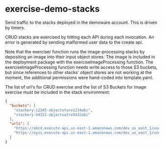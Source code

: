 # exercise-demo-stacks

Send traffic to the stacks deployed in the demoware account.  This is driven by
timers.

CRUD stacks are exercised by hitting each API during each invocation.  An error
is generated by sending malformed user data to the create api.

Note that the exerciser function runs the image-processing stacks by depositing
an image into their input object stores.  The image is included in the deployment
package with the exerciseImageProcessing function.  The exerciseImageProcessing
function needs write access to those S3 buckets, but since references to other
stacks' object stores are not working at the moment, the additional permissions
were hand-coded into template.yaml.

The list of url's for CRUD exercise and the list of S3 Buckets for image
exercise must be included in the stack environment:

```json
{
  "buckets": [
    "stackery-12345-objectstore1234abc",
    "stackery-54321-objectsotre5432abc"
  ],
  "urls": [
    "https://abcd.execute-api.us-east-1.amazonaws.com/dev_us_east_1/users",
    "https://xyzz.execute-api.us-east-1.amazonaws.com/dev_us_east_1/users"
  ]
}
```
